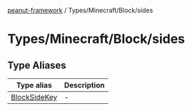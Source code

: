 [peanut-framework](../../../../modules.md) / Types/Minecraft/Block/sides

# Types/Minecraft/Block/sides

## Type Aliases

| Type alias | Description |
| ------ | ------ |
| [BlockSideKey](type-aliases/BlockSideKey.md) | - |
